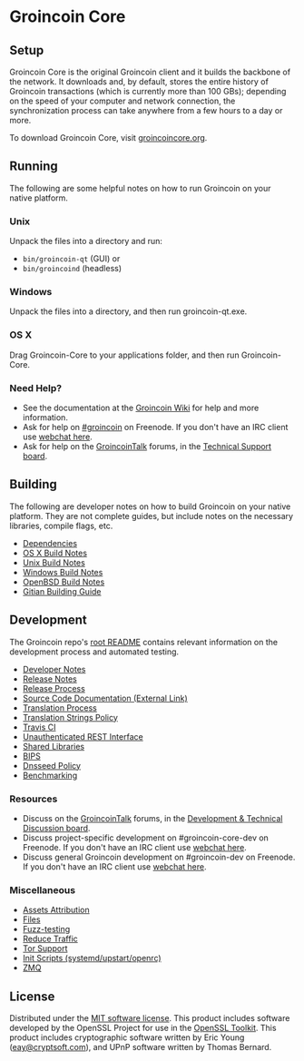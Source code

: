 Groincoin Core
=============

Setup
---------------------
Groincoin Core is the original Groincoin client and it builds the backbone of the network. It downloads and, by default, stores the entire history of Groincoin transactions (which is currently more than 100 GBs); depending on the speed of your computer and network connection, the synchronization process can take anywhere from a few hours to a day or more.

To download Groincoin Core, visit [groincoincore.org](https://groincoincore.org/en/releases/).

Running
---------------------
The following are some helpful notes on how to run Groincoin on your native platform.

### Unix

Unpack the files into a directory and run:

- `bin/groincoin-qt` (GUI) or
- `bin/groincoind` (headless)

### Windows

Unpack the files into a directory, and then run groincoin-qt.exe.

### OS X

Drag Groincoin-Core to your applications folder, and then run Groincoin-Core.

### Need Help?

* See the documentation at the [Groincoin Wiki](https://en.groincoin.it/wiki/Main_Page)
for help and more information.
* Ask for help on [#groincoin](http://webchat.freenode.net?channels=groincoin) on Freenode. If you don't have an IRC client use [webchat here](http://webchat.freenode.net?channels=groincoin).
* Ask for help on the [GroincoinTalk](https://groincointalk.org/) forums, in the [Technical Support board](https://groincointalk.org/index.php?board=4.0).

Building
---------------------
The following are developer notes on how to build Groincoin on your native platform. They are not complete guides, but include notes on the necessary libraries, compile flags, etc.

- [Dependencies](dependencies.md)
- [OS X Build Notes](build-osx.md)
- [Unix Build Notes](build-unix.md)
- [Windows Build Notes](build-windows.md)
- [OpenBSD Build Notes](build-openbsd.md)
- [Gitian Building Guide](gitian-building.md)

Development
---------------------
The Groincoin repo's [root README](/README.md) contains relevant information on the development process and automated testing.

- [Developer Notes](developer-notes.md)
- [Release Notes](release-notes.md)
- [Release Process](release-process.md)
- [Source Code Documentation (External Link)](https://dev.visucore.com/groincoin/doxygen/)
- [Translation Process](translation_process.md)
- [Translation Strings Policy](translation_strings_policy.md)
- [Travis CI](travis-ci.md)
- [Unauthenticated REST Interface](REST-interface.md)
- [Shared Libraries](shared-libraries.md)
- [BIPS](bips.md)
- [Dnsseed Policy](dnsseed-policy.md)
- [Benchmarking](benchmarking.md)

### Resources
* Discuss on the [GroincoinTalk](https://groincointalk.org/) forums, in the [Development & Technical Discussion board](https://groincointalk.org/index.php?board=6.0).
* Discuss project-specific development on #groincoin-core-dev on Freenode. If you don't have an IRC client use [webchat here](http://webchat.freenode.net/?channels=groincoin-core-dev).
* Discuss general Groincoin development on #groincoin-dev on Freenode. If you don't have an IRC client use [webchat here](http://webchat.freenode.net/?channels=groincoin-dev).

### Miscellaneous
- [Assets Attribution](assets-attribution.md)
- [Files](files.md)
- [Fuzz-testing](fuzzing.md)
- [Reduce Traffic](reduce-traffic.md)
- [Tor Support](tor.md)
- [Init Scripts (systemd/upstart/openrc)](init.md)
- [ZMQ](zmq.md)

License
---------------------
Distributed under the [MIT software license](/COPYING).
This product includes software developed by the OpenSSL Project for use in the [OpenSSL Toolkit](https://www.openssl.org/). This product includes
cryptographic software written by Eric Young ([eay@cryptsoft.com](mailto:eay@cryptsoft.com)), and UPnP software written by Thomas Bernard.
